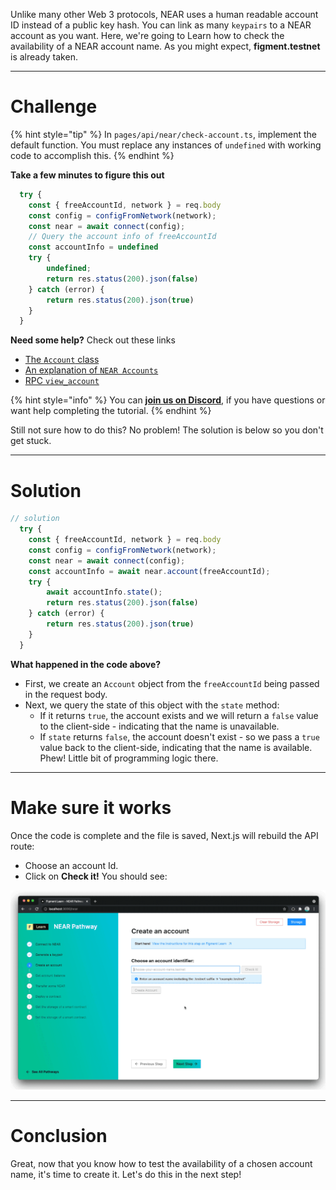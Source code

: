 Unlike many other Web 3 protocols, NEAR uses a human readable account ID instead of a public key hash. You can link as many `keypairs` to a NEAR account as you want. Here, we're going to Learn how to check the availability of a NEAR account name. As you might expect, **figment.testnet** is already taken.

------------------------

# Challenge

{% hint style="tip" %}
In `pages/api/near/check-account.ts`, implement the default function. You must replace any instances of `undefined` with working code to accomplish this.
{% endhint %}

**Take a few minutes to figure this out**

```typescript
  try {
    const { freeAccountId, network } = req.body
    const config = configFromNetwork(network);
    const near = await connect(config);
    // Query the account info of freeAccountId 
    const accountInfo = undefined
    try {
        undefined;
        return res.status(200).json(false)
    } catch (error) {
        return res.status(200).json(true)
    }
  }
```

**Need some help?** Check out these links
* [The `Account` class](https://near.github.io/near-api-js/classes/account.account-1.html)  
* [An explanation of `NEAR Accounts`](https://docs.near.org/docs/concepts/account)
* [RPC `view_account`](https://docs.near.org/docs/develop/front-end/rpc#view-account)

{% hint style="info" %}
You can [**join us on Discord**](https://figment.io/devchat), if you have questions or want help completing the tutorial.
{% endhint %}

Still not sure how to do this? No problem! The solution is below so you don't get stuck.

------------------------

# Solution

```typescript
// solution
  try {
    const { freeAccountId, network } = req.body
    const config = configFromNetwork(network);
    const near = await connect(config);
    const accountInfo = await near.account(freeAccountId);
    try {
        await accountInfo.state();
        return res.status(200).json(false)
    } catch (error) {
        return res.status(200).json(true)
    }
  }
```

**What happened in the code above?**

* First, we create an `Account` object from the `freeAccountId` being passed in the request body.
* Next, we query the state of this object with the `state` method:
  * If it returns `true`, the account exists and we will return a `false` value to the client-side - indicating that the name is unavailable. 
  * If `state` returns `false`, the account doesn't exist - so we pass a `true` value back to the client-side, indicating that the name is available. Phew! Little bit of programming logic there.

------------------------

# Make sure it works

Once the code is complete and the file is saved, Next.js will rebuild the API route: 
* Choose an account Id.
* Click on **Check it!** 
You should see:


![](../assets/near/near-account.gif)

-----------------------------

# Conclusion

Great, now that you know how to test the availability of a chosen account name, it's time to create it. Let's do this in the next step!
